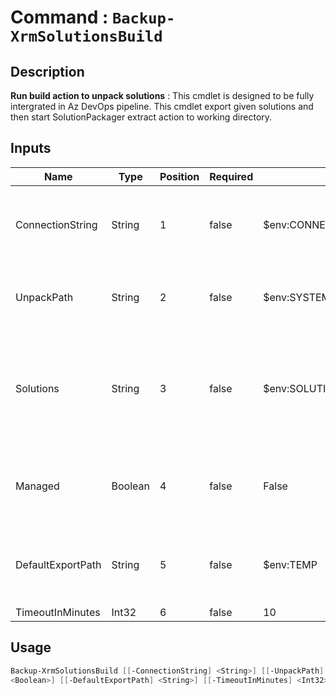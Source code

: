 ﻿# Command : `Backup-XrmSolutionsBuild` 

## Description

**Run build action to unpack solutions** : This cmdlet is designed to be fully intergrated in Az DevOps pipeline. 
This cmdlet export given solutions and then start SolutionPackager extract action to working directory.

## Inputs

Name|Type|Position|Required|Default|Description
----|----|--------|--------|-------|-----------
ConnectionString|String|1|false|$env:CONNECTIONSTRING|Target instance connection string, use variable 'ConnectionString' from associated variable group.
UnpackPath|String|2|false|$env:SYSTEM_DEFAULTWORKINGDIRECTORY|Folder path where solutions will be extracted. (Default: Agent working directory)
Solutions|String|3|false|$env:SOLUTIONS|Solution uniquenames that will be exported and then unpacked, use variable 'Solutions' from associated variable group.
Managed|Boolean|4|false|False|Specify if solution should be export as managed or unmanaged. (Default: false = unmanaged)
DefaultExportPath|String|5|false|$env:TEMP|Folder path where solutions will be exported before unpacked. (Default: Agent temp directory)
TimeoutInMinutes|Int32|6|false|10|


## Usage

```Powershell 
Backup-XrmSolutionsBuild [[-ConnectionString] <String>] [[-UnpackPath] <String>] [[-Solutions] <String>] [[-Managed] 
<Boolean>] [[-DefaultExportPath] <String>] [[-TimeoutInMinutes] <Int32>] [<CommonParameters>]
``` 


